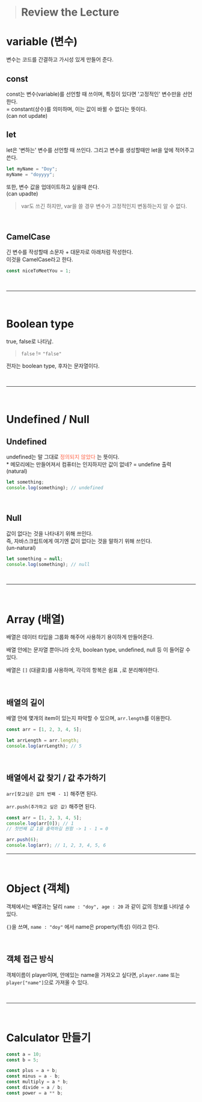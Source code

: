 > # Review the Lecture

# variable (변수)

변수는 코드를 간결하고 가시성 있게 만들어 준다.

## const

const는 변수(variable)를 선언할 때 쓰이며, 특징이 있다면 '고정적인' 변수만을 선언한다.
<br>
= constant(상수)를 의미하며, 이는 값이 바뀔 수 없다는 뜻이다. <br>
(can not update)

## let

let은 '변하는' 변수를 선언할 때 쓰인다. 그리고 변수를 생성할때만 let을 앞에 적어주고 쓴다.

```js
let myName = "Doy";
myName = "doyyyy";
```

또한, 변수 값을 업데이트하고 싶을때 쓴다.
<br>
(can upadte)
<br>

> var도 쓰긴 하지만, var을 쓸 경우 변수가 고정적인지 변동하는지 알 수 없다.

<br>

## CamelCase

긴 변수를 작성할때 소문자 + 대문자로 아래처럼 작성한다.
<br>
이것을 CamelCase라고 한다.

```js
const niceToMeetYou = 1;
```

<br>

---

<br>

# Boolean type

true, false로 나타남.
<br>

> `false` != `"false"`

전자는 boolean type, 후자는 문자열이다.

<br>

---

<br>

# Undefined / Null

## Undefined

undefined는 말 그대로
<span style="color:tomato"> 정의되지 않았다 </span>
는 뜻이다.
<br> \* 메모리에는 만들어져서 컴퓨터는 인지하지만 값이 없네? = undefine 출력
<br>
(natural)

```js
let something;
console.log(something); // undefined
```

<br>

## Null

값이 없다는 것을 나타내기 위해 쓰인다.
<br>
즉, 자바스크립트에게 여기엔 값이 없다는 것을 말하기 위해 쓰인다.
<br>
(un-natural)

```js
let something = null;
console.log(something); // null
```

<br>

---

<br>

# Array (배열)

배열은 데이터 타입을 그룹화 해주어 사용하기 용이하게 만들어준다.
<br>

배열 안에는 문자열 뿐아니라 숫자, boolean type, undefined, null 등 이 들어갈 수 있다.
<br>

배열은 `[]` (대괄호)를 사용하며, 각각의 항복은 쉼표 `,`로 분리해야한다.

<br>

## 배열의 길이

배열 안에 몇개의 item이 있는지 파악할 수 있으며, `arr.length`를 이용한다.

```js
const arr = [1, 2, 3, 4, 5];

let arrLength = arr.length;
console.log(arrLength); // 5
```

<br>

## 배열에서 값 찾기 / 값 추가하기

`arr[찾고싶은 값의 번째 - 1]` 해주면 된다.
<br>

`arr.push(추가하고 싶은 값)` 해주면 된다.

```js
const arr = [1, 2, 3, 4, 5];
console.log(arr[0]); // 1
// 첫번째 값 1을 출력하길 원함 -> 1 - 1 = 0

arr.push(6);
console.log(arr); // 1, 2, 3, 4, 5, 6
```

---

<br>

# Object (객체)

객체에서는 배열과는 달리 `name : "doy", age : 20` 과 같이 값의 정보를 나타낼 수 있다.
<br>

`{}`을 쓰며, `name : "doy"` 에서 name은 property(특성) 이라고 한다.

<br>

## 객체 접근 방식

객체이름이 player이며, 안에있는 name을 가져오고 싶다면,
`player.name` 또는 `player["name"]`으로 가져올 수 있다.

<br>

---

<br>

# Calculator 만들기

```js
const a = 10;
const b = 5;

const plus = a + b;
const minus = a - b;
const multiply = a * b;
const divide = a / b;
const power = a ** b;
```
